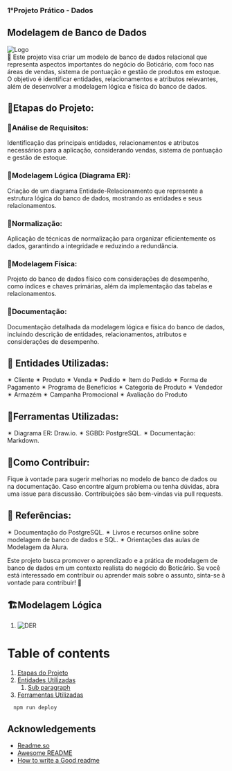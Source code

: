 ### 1°Projeto Prático - Dados
## Modelagem de Banco de Dados 
![Logo](https://embalagemmarca.com.br/wp-content/uploads/2021/04/Grupo-Botic%C3%A1rio-logo.png)  
🤖 Este projeto visa criar um modelo de banco de dados relacional que representa aspectos importantes do negócio do Boticário, com foco nas áreas de vendas, sistema de pontuação e gestão de produtos em estoque. O objetivo é identificar entidades, relacionamentos e atributos relevantes, além de desenvolver a modelagem lógica e física do banco de dados.

## 🚀Etapas do Projeto:
### 🎲Análise de Requisitos:
Identificação das principais entidades, relacionamentos e atributos necessários para a aplicação, considerando vendas, sistema de pontuação e gestão de estoque.
### 🎲Modelagem Lógica (Diagrama ER):
Criação de um diagrama Entidade-Relacionamento que represente a estrutura lógica do banco de dados, mostrando as entidades e seus relacionamentos.
### 🎲Normalização:
Aplicação de técnicas de normalização para organizar eficientemente os dados, garantindo a integridade e reduzindo a redundância.
### 🎲Modelagem Física:
Projeto do banco de dados físico com considerações de desempenho, como índices e chaves primárias, além da implementação das tabelas e relacionamentos.
### 🎲Documentação:
Documentação detalhada da modelagem lógica e física do banco de dados, incluindo descrição de entidades, relacionamentos, atributos e considerações de desempenho.

## 📑 Entidades Utilizadas:
✴ Cliente
✴ Produto
✴ Venda
✴ Pedido
✴ Item do Pedido
✴ Forma de Pagamento
✴ Programa de Benefícios
✴ Categoria de Produto
✴ Vendedor
✴ Armazém
✴ Campanha Promocional
✴ Avaliação do Produto

## 📄Ferramentas Utilizadas:
✴ Diagrama ER: Draw.io.
✴ SGBD: PostgreSQL.
✴ Documentação: Markdown.

## 📄Como Contribuir:
Fique à vontade para sugerir melhorias no modelo de banco de dados ou na documentação.
Caso encontre algum problema ou tenha dúvidas, abra uma issue para discussão.
Contribuições são bem-vindas via pull requests.

## 📰 Referências:
✴ Documentação do PostgreSQL.
✴ Livros e recursos online sobre modelagem de banco de dados e SQL.
✴ Orientações das aulas de Modelagem da Alura.

Este projeto busca promover o aprendizado e a prática de modelagem de banco de dados em um contexto realista do negócio do Boticário. 
Se você está interessado em contribuir ou aprender mais sobre o assunto, sinta-se à vontade para contribuir! 🚀

## 🏗️Modelagem Lógica 
1. ![DER](#1°ProjetoPrático_ModelagemBD/Boticario.drawio.svg)  

# Table of contents  
1. [Etapas do Projeto](#etapas-do-projeto)  
2. [Entidades Utilizadas](#entidades-utilizadas)  
    1. [Sub paragraph](#subparagraph1)  
3. [Ferramentas Utilizadas](#ferramentas-utilizadas) 

```bash
  npm run deploy
```  

## Acknowledgements  
- [Readme.so](https://github.com/octokatherine/readme.so)
- [Awesome README](https://github.com/matiassingers/awesome-readme)
- [How to write a Good readme](https://bulldogjob.com/news/449-how-to-write-a-good-readme-for-your-github-project)  
